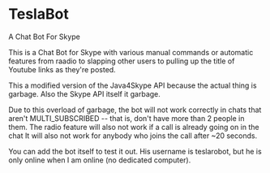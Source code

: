 TeslaBot
========

A Chat Bot For Skype

This is a Chat Bot for Skype with various manual commands or automatic features from raadio to slapping other users to pulling up the title of Youtube links as they're posted.

This a modified version of the Java4Skype API because the actual thing is garbage. Also the Skype API itself it garbage.

Due to this overload of garbage, the bot will not work correctly in chats that aren't MULTI_SUBSCRIBED -- that is, don't have more than 2 people in them.
	The radio feature will also not work if a call is already going on in the chat
	It will also not work for anybody who joins the call after ~20 seconds.

You can add the bot itself to test it out. His username is teslarobot, but he is only online when I am online (no dedicated computer).